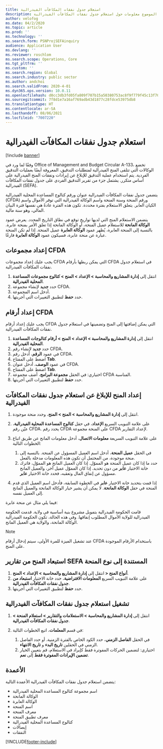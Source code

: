 ```yaml
---
title: استعلام جدول نفقات المكافآت الفيدرالية
description: يقدم هذا الموضوع معلومات حول استعلام جدول نفقات المكافآت الفيدرالية.
author: velofog
ms.date: 04/2/2020
ms.topic: article
ms.prod: ''
ms.technology: ''
ms.search.form: PSNProjSEFAinquiry
audience: Application User
ms.devlang: ''
ms.reviewer: roschlom
ms.search.scope: Operations, Core
ms.tgt_pltfrm: ''
ms.custom: ''
ms.search.region: Global
ms.search.industry: public sector
ms.author: andchoi
ms.search.validFrom: 2020-4-01
ms.dyn365.ops.version: 10.0.11
ms.openlocfilehash: d0cc3db3fd05fa809f707b15a50380753ac8f9f779f45c13f707321d2b0e0841
ms.sourcegitcommit: 7f8d1e7a16af769adb43d1877c28fdce53975db8
ms.translationtype: HT
ms.contentlocale: ar-SA
ms.lasthandoff: 08/06/2021
ms.locfileid: "7007220"
---
```

# <a name="schedule-of-expenditures-of-federal-awards-inquiry"></a>استعلام جدول نفقات المكافآت الفيدرالية

[!include [banner](../includes/banner.md)]

وفقًا لما ورد في Office of Management and Budget Circular A-133، تخضع الوكالات التي تتلقى المنح الفيدرالية لمتطلبات التدقيق، المعروفة أيضًا بعمليات التدقيق الفردية. يتم استخدام عملية التدقيق للإبلاغ عن إيرادات ونفقات المنح الفيدرالية على أساس متكرر. يشتمل جزء من تقرير التدقيق الفردي على جدول نفقات المكافآت الفيدرالية (SEFA).

يتضمن جدول نفقات المكافآت الفيدرالية عنوان ورقم كتالوج المساعدة المحلية الفيدرالية (CFDA) ورقم المنحة وسنة المنحة واسم الوكالة الفيدرالية التي توفر الأموال واسم الكيان العابر. يتعلق الاستعلام بفترة محددة. تكون هذه الفترة عادةً هي نفسها فترة البيان المالي، وهو سنة مالية.

يتضمن الاستعلام المنح التي لديها تواريخ توقع في نطاق التاريخ المحدد. يعرض عمود **الوكالة المانحة** للاستعلام عميل المنحة، أو الوكالة المانحة إذا تعلق الأمر بمنحة عابرة. بالنسبة إلى المنحة العابرة، يُظهر عمود **الوكالة العابرة** عميل المنحة. إذا لم تكن المنحة عبارة عن منحة عابرة، فسيكون عمود **الوكالة العابرة** فارغًا.

## <a name="set-up-the-cfda-clusters"></a>إعداد مجموعات CFDA

يجب عليك إعداد مجموعات CFDA التي يمكن ربطها بأرقام CFDA في استعلام جدول نفقات المكافآت الفيدرالية.

1. انتقل إلى **إدارة المشاريع والمحاسبة \> الإعداد \> المنح \> كتالوج مجموعات المساعدة المحلية الفيدرالية**.
2. حدد **جديد** لإنشاء مجموعة CFDA.
3. أدخل اسم المجموعة.
4. حدد **حفظ** لتطبيق التغييرات التي أجريتها.

## <a name="set-up-cfda-numbers"></a>إعداد أرقام CFDA

يجب عليك إعداد أرقام CFDA التي يمكن إضافتها إلى المنح وتضمينها في استعلام جدول نفقات المكافآت الفيدرالية.

1. انتقل إلى **إدارة المشاريع والمحاسبة \> الإعداد \> المنح \> أرقام كتالوجات المساعدة المحلية الفيدرالية**.
2. حدد **جديد** لإنشاء رقم CFDA.
3. في عمود **الرقم**، أدخل رقم CFDA.
4. اضغط على المفتاح **Tab**.
5. في عمود **الوصف**، أدخل عنوان CFDA.
6. اضغط على المفتاح **Tab**.
7. اختياري: في الحقل **مجموعة البرامج**، أضف مجموعة CFDA المناسبة.
8. حدد **حفظ** لتطبيق التغييرات التي أجريتها.

## <a name="set-up-grants-to-report-for-the-schedule-of-expenditures-of-federal-awards-inquiry"></a>إعداد المنح للإبلاغ عن استعلام جدول نفقات المكافآت الفيدرالية‬

1. انتقل إلى **إدارة المشاريع والمحاسبة \> المنح \> المنح**، وحدد منحة موجودة.
2. على علامة التبويب السريع **الإعداد**، في حقل **كتالوج المساعدة المحلية الفيدرالية**، عيّن رقم CFDA. يحدد رقم CFDA على المنحة مجموعة CFDA لإعداد التقارير.
3. على علامة التبويب السريعة **معلومات الاتصال**، أدخل معلومات المانح عن طريق اتباع الخطوات التالية:

    1. في الحقل **عميل المنحة**، أدخل اسم العميل المسؤول عن المنحة. بالنسبة إلى منحة موجودة، من المحتمل أن تكون هذه المعلومات مدخلة بالفعل.
    2. حدد ما إذا كان عميل المنحة هو المموّل. إذا كان العميل المانح هو المموّل، فاترك خانة الاختيار **عابر** من دون تحديد. إذا كان المموّل عميل آخر، والعميل المانح مسؤول عن إنفاق المال وتعقبه، فحدد خانة الاختيار **عابر**.

4. إذا قمت بتحديد خانة الاختيار **عابر** في الخطوة السابقة، فأدخل اسم العميل الذي قدم المنحة في حقل **الوكالة المانحة**. لا يمكن أن يشير خيار الوكالة المانحة والعميل المانح إلى العميل نفسه.

فيما يلي مثال عن منحة عابرة:

قامت الحكومة الفيدرالية بتمويل مشروع بنية أساسية في ولاية. قدمت الحكومة الفيدرالية للولاية الأموال المطلوب إنفاقها. وفي هذه الحالة، تكون الحكومة الفيدرالية الوكالة المانحة، والولاية هي العميل المانح.

> [!NOTE] 
> عند تشغيل الميزة للمرة الأولى، سيتم إدخال أرقام CFDA باستخدام الأرقام الموجودة على المنح.

## <a name="exclude-grants-from-sefa-reporting-based-on-the-grant-type"></a>استبعاد المنح من تقارير SEFA المستندة إلى نوع المنحة

1. انتقل إلى **إدارة المشاريع والمحاسبة \> الإعداد \> المنح‏‎ \> أنواع المنح‏‎**.
2. على علامة التبويب السريع **المعلومات الافتراضية**، حدد خانة الاختيار **استبعاد من جدول نفقات المكافآت الفيدرالية**.
3. حدد **حفظ** لتطبيق التغييرات التي أجريتها.

## <a name="run-the-schedule-of-expenditures-of-federal-awards-inquiry"></a>تشغيل استعلام جدول نفقات المكافآت الفيدرالية

1. انتقل إلى **إدارة المشاريع والمحاسبة \> الاستعلامات والتقارير \> استعلام المنحة \> جدول نفقات المكافآت الفيدرالية‬**.
2. في قسم **المعلمات**، اتبع الخطوات التالية:

    1. في الحقل **الفاصل الزمني**، حدد الكود الخاص بالفترة الزمنية. أو حدد الفاصل الزمني في الحقلين **تاريخ البدء** و **تاريخ الانتهاء**.
    2. اختياري: لتضمين الحركات المفوترة فقط كإيراد في الاستعلام، قم بتعيين الخيار **تضمين الإيرادات المفوترة فقط** إلى **نعم**.

## <a name="columns"></a>الأعمدة

يتضمن استعلام جدول نفقات المكافآت الفيدرالية‬ الأعمدة التالية:

- اسم مجموعة كتالوج المساعدة المحلية الفيدرالية
- الوكالة المانحة
- الوكالة العابرة
- اسم المنحة
- معرف المنحة
- معرف تطبيق المنحة
- كتالوج المساعدة المحلية الفيدرالية
- إيصالات
- النفقات


[!INCLUDE[footer-include](../includes/footer-banner.md)]